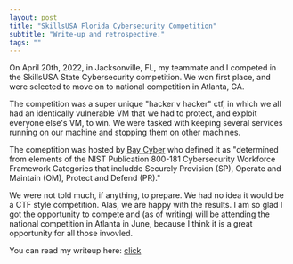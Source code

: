 ```yaml
---
layout: post
title: "SkillsUSA Florida Cybersecurity Competition"
subtitle: "Write-up and retrospective."
tags: ""
---
```


On April 20th, 2022, in Jacksonville, FL, my teammate and I competed in the SkillsUSA State Cybersecurity competition. We won first place, and were selected to move on to national competition in Atlanta, GA.

The competition was a super unique "hacker v hacker" ctf, in which we all had an identically vulnerable VM that we had to protect, and exploit everyone else's VM, to win. We were tasked with keeping several services running on our machine and stopping them on other machines.

The comeptition was hosted by [Bay Cyber](https://baycyber.net) who defined it as "determined from elements of the NIST Publication 800-181 Cybersecurity Workforce Framework Categories that includde Securely Provision (SP), Operate and Maintain (OM), Protect and Defend (PR)."

We were not told much, if anything, to prepare. We had no idea it would be a CTF style competition. Alas, we are happy with the results. I am so glad I got the opportunity to compete and (as of writing) will be attending the national competition in Atlanta in June, because I think it is a great opportunity for all those invovled.

You can read my writeup here: [click](https://pounder.dev/assets/SkillsUSA_Cybersecurity_Competition_Writeup_Redacted.pdf)
